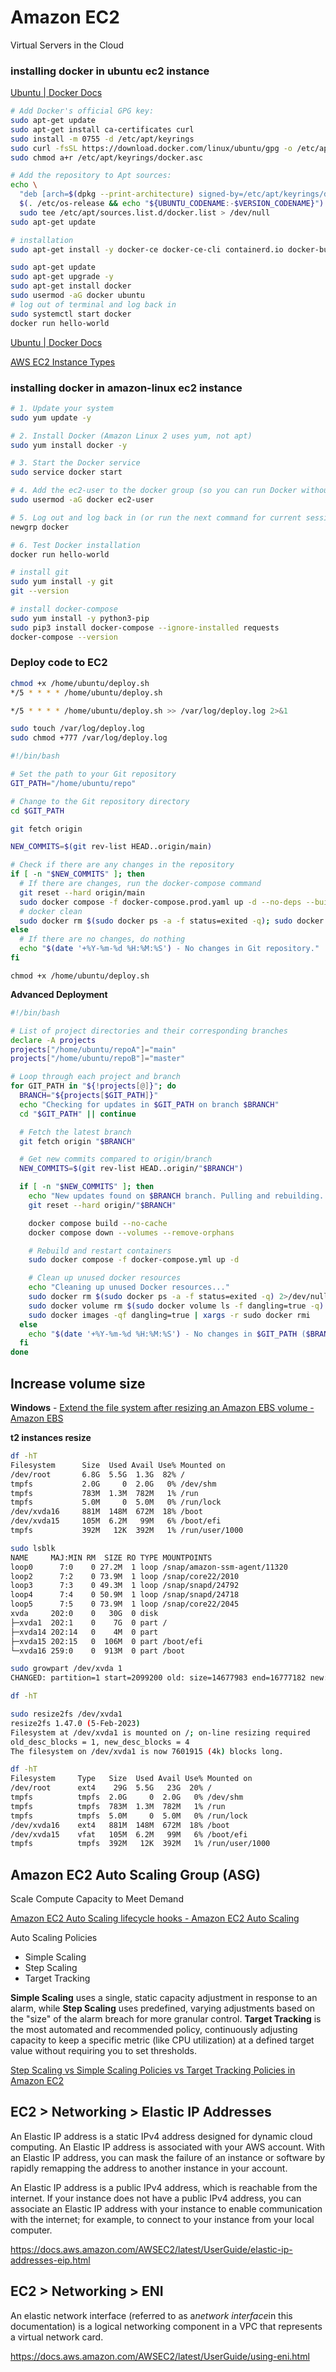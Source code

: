 # Amazon EC2

Virtual Servers in the Cloud

### installing docker in ubuntu ec2 instance

[Ubuntu \| Docker Docs](https://docs.docker.com/engine/install/ubuntu/)

```bash
# Add Docker's official GPG key:
sudo apt-get update
sudo apt-get install ca-certificates curl
sudo install -m 0755 -d /etc/apt/keyrings
sudo curl -fsSL https://download.docker.com/linux/ubuntu/gpg -o /etc/apt/keyrings/docker.asc
sudo chmod a+r /etc/apt/keyrings/docker.asc

# Add the repository to Apt sources:
echo \
  "deb [arch=$(dpkg --print-architecture) signed-by=/etc/apt/keyrings/docker.asc] https://download.docker.com/linux/ubuntu \
  $(. /etc/os-release && echo "${UBUNTU_CODENAME:-$VERSION_CODENAME}") stable" | \
  sudo tee /etc/apt/sources.list.d/docker.list > /dev/null
sudo apt-get update

# installation
sudo apt-get install -y docker-ce docker-ce-cli containerd.io docker-buildx-plugin docker-compose-plugin
```

```bash
sudo apt-get update
sudo apt-get upgrade -y
sudo apt-get install docker
sudo usermod -aG docker ubuntu
# log out of terminal and log back in
sudo systemctl start docker
docker run hello-world
```

[Ubuntu | Docker Docs](https://docs.docker.com/engine/install/ubuntu/)

[AWS EC2 Instance Types](ec2-instance-types)

### installing docker in amazon-linux ec2 instance

```bash
# 1. Update your system
sudo yum update -y

# 2. Install Docker (Amazon Linux 2 uses yum, not apt)
sudo yum install docker -y

# 3. Start the Docker service
sudo service docker start

# 4. Add the ec2-user to the docker group (so you can run Docker without sudo)
sudo usermod -aG docker ec2-user

# 5. Log out and log back in (or run the next command for current session)
newgrp docker

# 6. Test Docker installation
docker run hello-world

# install git
sudo yum install -y git
git --version

# install docker-compose
sudo yum install -y python3-pip
sudo pip3 install docker-compose --ignore-installed requests
docker-compose --version
```

### Deploy code to EC2

```bash
chmod +x /home/ubuntu/deploy.sh
*/5 * * * * /home/ubuntu/deploy.sh

*/5 * * * * /home/ubuntu/deploy.sh >> /var/log/deploy.log 2>&1

sudo touch /var/log/deploy.log
sudo chmod +777 /var/log/deploy.log
```

```bash title="deploy.sh"
#!/bin/bash

# Set the path to your Git repository
GIT_PATH="/home/ubuntu/repo"

# Change to the Git repository directory
cd $GIT_PATH

git fetch origin

NEW_COMMITS=$(git rev-list HEAD..origin/main)

# Check if there are any changes in the repository
if [ -n "$NEW_COMMITS" ]; then
  # If there are changes, run the docker-compose command
  git reset --hard origin/main
  sudo docker compose -f docker-compose.prod.yaml up -d --no-deps --build web worker metabase
  # docker clean
  sudo docker rm $(sudo docker ps -a -f status=exited -q); sudo docker volume rm $(sudo docker volume ls -f dangling=true -q); sudo docker images -qf dangling=true | xargs sudo docker rmi
else
  # If there are no changes, do nothing
  echo "$(date '+%Y-%m-%d %H:%M:%S') - No changes in Git repository."
fi
```

`chmod +x /home/ubuntu/deploy.sh`

**Advanced Deployment**

```bash title="deploy.sh"
#!/bin/bash

# List of project directories and their corresponding branches
declare -A projects
projects["/home/ubuntu/repoA"]="main"
projects["/home/ubuntu/repoB"]="master"

# Loop through each project and branch
for GIT_PATH in "${!projects[@]}"; do
  BRANCH="${projects[$GIT_PATH]}"
  echo "Checking for updates in $GIT_PATH on branch $BRANCH"
  cd "$GIT_PATH" || continue

  # Fetch the latest branch
  git fetch origin "$BRANCH"

  # Get new commits compared to origin/branch
  NEW_COMMITS=$(git rev-list HEAD..origin/"$BRANCH")

  if [ -n "$NEW_COMMITS" ]; then
    echo "New updates found on $BRANCH branch. Pulling and rebuilding..."
    git reset --hard origin/"$BRANCH"

    docker compose build --no-cache
    docker compose down --volumes --remove-orphans

    # Rebuild and restart containers
    sudo docker compose -f docker-compose.yml up -d

    # Clean up unused docker resources
    echo "Cleaning up unused Docker resources..."
    sudo docker rm $(sudo docker ps -a -f status=exited -q) 2>/dev/null
    sudo docker volume rm $(sudo docker volume ls -f dangling=true -q) 2>/dev/null
    sudo docker images -qf dangling=true | xargs -r sudo docker rmi
  else
    echo "$(date '+%Y-%m-%d %H:%M:%S') - No changes in $GIT_PATH ($BRANCH branch)"
  fi
done
```

## Increase volume size

**Windows** - [Extend the file system after resizing an Amazon EBS volume - Amazon EBS](https://docs.aws.amazon.com/ebs/latest/userguide/recognize-expanded-volume-linux.html)

**t2 instances resize**

```bash
df -hT
Filesystem      Size  Used Avail Use% Mounted on
/dev/root       6.8G  5.5G  1.3G  82% /
tmpfs           2.0G     0  2.0G   0% /dev/shm
tmpfs           783M  1.3M  782M   1% /run
tmpfs           5.0M     0  5.0M   0% /run/lock
/dev/xvda16     881M  148M  672M  18% /boot
/dev/xvda15     105M  6.2M   99M   6% /boot/efi
tmpfs           392M   12K  392M   1% /run/user/1000

sudo lsblk
NAME     MAJ:MIN RM  SIZE RO TYPE MOUNTPOINTS
loop0      7:0    0 27.2M  1 loop /snap/amazon-ssm-agent/11320
loop2      7:2    0 73.9M  1 loop /snap/core22/2010
loop3      7:3    0 49.3M  1 loop /snap/snapd/24792
loop4      7:4    0 50.9M  1 loop /snap/snapd/24718
loop5      7:5    0 73.9M  1 loop /snap/core22/2045
xvda     202:0    0   30G  0 disk
├─xvda1  202:1    0    7G  0 part /
├─xvda14 202:14   0    4M  0 part
├─xvda15 202:15   0  106M  0 part /boot/efi
└─xvda16 259:0    0  913M  0 part /boot

sudo growpart /dev/xvda 1
CHANGED: partition=1 start=2099200 old: size=14677983 end=16777182 new: size=60815327 end=62914526

df -hT

sudo resize2fs /dev/xvda1
resize2fs 1.47.0 (5-Feb-2023)
Filesystem at /dev/xvda1 is mounted on /; on-line resizing required
old_desc_blocks = 1, new_desc_blocks = 4
The filesystem on /dev/xvda1 is now 7601915 (4k) blocks long.

df -hT
Filesystem     Type   Size  Used Avail Use% Mounted on
/dev/root      ext4    29G  5.5G   23G  20% /
tmpfs          tmpfs  2.0G     0  2.0G   0% /dev/shm
tmpfs          tmpfs  783M  1.3M  782M   1% /run
tmpfs          tmpfs  5.0M     0  5.0M   0% /run/lock
/dev/xvda16    ext4   881M  148M  672M  18% /boot
/dev/xvda15    vfat   105M  6.2M   99M   6% /boot/efi
tmpfs          tmpfs  392M   12K  392M   1% /run/user/1000
```

## Amazon EC2 Auto Scaling Group (ASG)

Scale Compute Capacity to Meet Demand

[Amazon EC2 Auto Scaling lifecycle hooks - Amazon EC2 Auto Scaling](https://docs.aws.amazon.com/autoscaling/ec2/userguide/lifecycle-hooks.html?icmpid=docs_ec2as_help_panel)

Auto Scaling Policies

- Simple Scaling
- Step Scaling
- Target Tracking

**Simple Scaling** uses a single, static capacity adjustment in response to an alarm, while **Step Scaling** uses predefined, varying adjustments based on the "size" of the alarm breach for more granular control. **Target Tracking** is the most automated and recommended policy, continuously adjusting capacity to keep a specific metric (like CPU utilization) at a defined target value without requiring you to set thresholds.

[Step Scaling vs Simple Scaling Policies vs Target Tracking Policies in Amazon EC2](https://tutorialsdojo.com/step-scaling-vs-simple-scaling-policies-in-amazon-ec2/)

## EC2 > Networking > Elastic IP Addresses

An Elastic IP address is a static IPv4 address designed for dynamic cloud computing. An Elastic IP address is associated with your AWS account. With an Elastic IP address, you can mask the failure of an instance or software by rapidly remapping the address to another instance in your account.

An Elastic IP address is a public IPv4 address, which is reachable from the internet. If your instance does not have a public IPv4 address, you can associate an Elastic IP address with your instance to enable communication with the internet; for example, to connect to your instance from your local computer.

https://docs.aws.amazon.com/AWSEC2/latest/UserGuide/elastic-ip-addresses-eip.html

## EC2 > Networking > ENI

An elastic network interface (referred to as a*network interface*in this documentation) is a logical networking component in a VPC that represents a virtual network card.

https://docs.aws.amazon.com/AWSEC2/latest/UserGuide/using-eni.html
